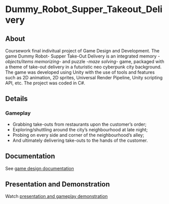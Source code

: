 # Dummy_Robot_Supper_Takeout_Delivery
## About
Coursework final indivitual project of Game Design and Development. The game Dummy Robot- Supper Take-Out Delivery is an integrated memory *-objects/items memorizing-* and puzzle *-maze solving-* game, packaged with a theme of take-out delivery in a futuristic neo cyberpunk city background. The game was developed using Unity with the use of tools and features such as 2D animation, 2D sprites, Universal Render Pipeline, Unity scripting API, etc. The project was coded in C#.

## Details
### Gameplay
- Grabbing take-outs from restaurants upon the customer’s order;
- Exploring/shuttling around the city’s neighbourhood at late night;
- Probing on every side and corner of the neighbourhood’s alley;
- And ultimately delivering take-outs to the hands of the customer.

## Documentation
See [game design documentation](https://drive.google.com/file/d/13YpWmiOQfz8ucvEVFaDodnhyt1IbCtZH/view?usp=share_link)

## Presentation and Demonstration
Watch [presentation and gameplay demonstration](https://youtu.be/bKIqyVojC7I)
